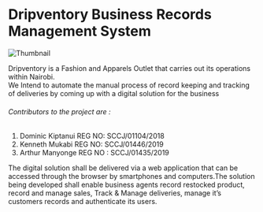 # Dripventory Business Records Management System

![Thumbnail](https://github.com/kennedy-mukabi/Dripventory-IBLproject/blob/main/Thumbnails/Thumbnail.png)

Dripventory is a Fashion and Apparels Outlet that carries out its operations within Nairobi. <br />
We Intend to automate the manual process of record keeping and tracking of deliveries by coming up with a digital solution for the business

###### Contributors to the project are :
1. Dominic Kiptanui REG NO: SCCJ/01104/2018
2. Kenneth Mukabi REG NO: SCCJ/01446/2019
3. Arthur Manyonge REG NO : SCCJ/01435/2019

The digital solution shall be delivered via a web application that can be accessed through the browser by smartphones and computers.The solution being developed shall enable business agents record restocked product, record and manage sales, Track & Manage deliveries, manage it’s customers records and authenticate its users.
